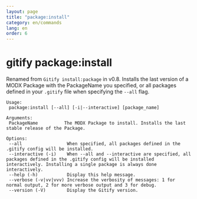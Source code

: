 ```yaml
---
layout: page
title: "package:install"
category: en/commands
lang: en
order: 6
---
```


# gitify package:install

Renamed from `Gitify install:package` in v0.8. Installs the last version of a MODX Package with the PackageName you specified, or all packages defined in your `.gitify` file when specifying the `--all` flag. 

````
Usage:
 package:install [--all] [-i|--interactive] [package_name]

Arguments:
 PackageName          The MODX Package to install. Installs the last stable release of the Package.

Options:
 --all                 When specified, all packages defined in the .gitify config will be installed.
 --interactive (-i)    When --all and --interactive are specified, all packages defined in the .gitify config will be installed interactively. Installing a single package is always done interactively. 
 --help (-h)           Display this help message.
 --verbose (-v|vv|vvv) Increase the verbosity of messages: 1 for normal output, 2 for more verbose output and 3 for debug.
 --version (-V)        Display the Gitify version.

````